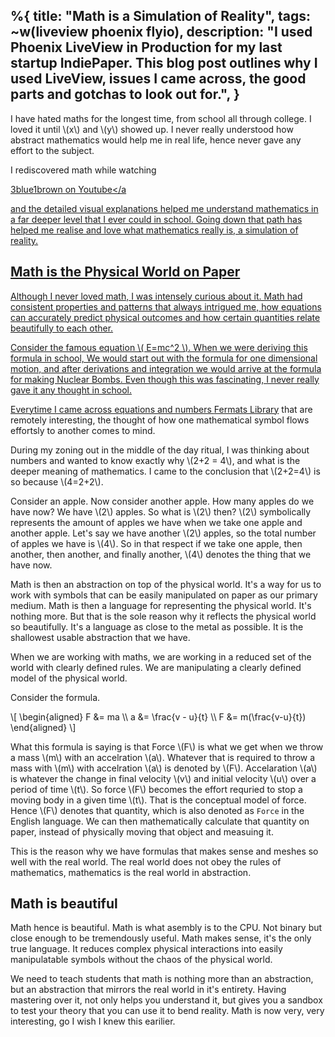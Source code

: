%{
  title: "Math is a Simulation of Reality",
  tags: ~w(liveview phoenix flyio),
  description: "I used Phoenix LiveView in Production for my last startup IndiePaper. This blog post outlines why I used LiveView, issues I came across, the good parts and gotchas to look out for.",
}
---

<link rel="stylesheet" href="https://cdn.jsdelivr.net/npm/katex@0.16.4/dist/katex.min.css" integrity="sha384-vKruj+a13U8yHIkAyGgK1J3ArTLzrFGBbBc0tDp4ad/EyewESeXE/Iv67Aj8gKZ0" crossorigin="anonymous" />

<!-- The loading of KaTeX is deferred to speed up page rendering -->
<script defer src="https://cdn.jsdelivr.net/npm/katex@0.16.4/dist/katex.min.js" integrity="sha384-PwRUT/YqbnEjkZO0zZxNqcxACrXe+j766U2amXcgMg5457rve2Y7I6ZJSm2A0mS4" crossorigin="anonymous"></script>

<!-- To automatically render math in text elements, include the auto-render extension: -->
<script defer src="https://cdn.jsdelivr.net/npm/katex@0.16.4/dist/contrib/auto-render.min.js" integrity="sha384-+VBxd3r6XgURycqtZ117nYw44OOcIax56Z4dCRWbxyPt0Koah1uHoK0o4+/RRE05" crossorigin="anonymous" onload="renderMathInElement(document.body);"></script>

<section>
<p>
I have hated maths for the longest time, from school all through
college. I loved it until \(x\) and \(y\) showed up. I never really
understood how abstract mathematics would help me in real life, hence
never gave any effort to the subject.
</p>
<p>
I rediscovered math while watching

<a
    href="https://www.youtube.com/watch?v=kjBOesZCoqc&list=PL0-GT3co4r2y2YErbmuJw2L5tW4Ew2O5B"
    >3blue1brown on Youtube</a
>
and the detailed visual explanations helped me understand mathematics in
a far deeper level that I ever could in school. Going down that path has
helped me realise and love what mathematics really is, a simulation of
reality.
</p>
<h2>Math is the Physical World on Paper</h2>
<p>
    Although I never loved math, I was intensely curious about it. Math
    had consistent properties and patterns that always intrigued me, how
    equations can accurately predict physical outcomes and how certain
    quantities relate beautifully to each other.
</p>
<p>
    Consider the famous equation \( E=mc^2 \). When we were deriving this
    formula in school, We would start out with the formula for one
    dimensional motion, and after derivations and integration we would
    arrive at the formula for making Nuclear Bombs. Even though this was
    fascinating, I never really gave it any thought in school.
</p>
<p>
    Everytime I came across equations and numbers
    <a href="https://twitter.com/fermatslibrary">Fermats Library</a> that
    are remotely interesting, the thought of how one mathematical symbol
    flows effortsly to another comes to mind.
</p>
<p>
    During my zoning out in the middle of the day ritual, I was thinking
    about numbers and wanted to know exactly why \(2+2 = 4\), and what is
    the deeper meaning of mathematics. I came to the conclusion that
    \(2+2=4\) is so because \(4=2+2\).
</p>
<p>
    Consider an apple. Now consider another apple. How many apples do we
    have now? We have \(2\) apples. So what is \(2\) then? \(2\)
    symbolically represents the amount of apples we have when we take one
    apple and another apple. Let's say we have another \(2\) apples, so
    the total number of apples we have is \(4\). So in that respect if we
    take one apple, then another, then another, and finally another, \(4\)
    denotes the thing that we have now.
</p>
<p>
    Math is then an abstraction on top of the physical world. It's a way
    for us to work with symbols that can be easily manipulated on paper as
    our primary medium. Math is then a language for representing the
    physical world. It's nothing more. But that is the sole reason why it
    reflects the physical world so beautifully. It's a language as close
    to the metal as possible. It is the shallowest usable abstraction that
    we have.
</p>
<p>
    When we are working with maths, we are working in a reduced set of the
    world with clearly defined rules. We are manipulating a clearly
    defined model of the physical world.
</p>
<p>Consider the formula.</p>
\[ \begin{aligned} F &= ma \\ a &= \frac{v - u}{t} \\ F &=
m(\frac{v-u}{t}) \end{aligned} \]
<p>
    What this formula is saying is that Force \(F\) is what we get when we
    throw a mass \(m\) with an accelration \(a\). Whatever that is
    required to throw a mass with \(m\) with accelration \(a\) is denoted
    by \(F\). Accelaration \(a\) is whatever the change in final velocity
    \(v\) and initial velocity \(u\) over a period of time \(t\). So force
    \(F\) becomes the effort requried to stop a moving body in a given
    time \(t\). That is the conceptual model of force. Hence \(F\) denotes
    that quantity, which is also denoted as <code>Force</code> in the
    English language. We can then mathematically calculate that quantity
    on paper, instead of physically moving that object and measuing it.
</p>
<p>
    This is the reason why we have formulas that makes sense and meshes so
    well with the real world. The real world does not obey the rules of
    mathematics, mathematics is the real world in abstraction.
</p>
</section>
<section>
<h2>Math is beautiful</h2>
<p>
    Math hence is beautiful. Math is what asembly is to the CPU. Not
    binary but close enough to be tremendously useful. Math makes sense,
    it's the only true language. It reduces complex physical interactions
    into easily manipulatable symbols without the chaos of the physical
    world.
</p>
<p>
    We need to teach students that math is nothing more than an
    abstraction, but an abstraction that mirrors the real world in it's
    entirety. Having mastering over it, not only helps you understand it,
    but gives you a sandbox to test your theory that you can use it to
    bend reality. Math is now very, very interesting, go I wish I knew
    this earilier.
</p>
</section>
